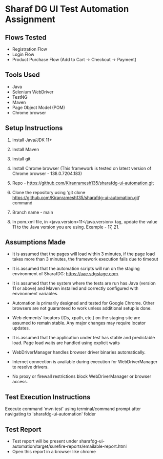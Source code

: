 # Sharaf DG UI Test Automation Assignment


## Flows Tested

- Registration Flow
- Login Flow
- Product Purchase Flow (Add to Cart → Checkout → Payment)


## Tools Used

- Java
- Selenium WebDriver
- TestNG
- Maven
- Page Object Model (POM)
- Chrome browser


## Setup Instructions

1. Install Java/JDK 11+

2. Install Maven

3. Install git

4. Install Chrome browser (This framework is tested on latest version of Chrome browser - 138.0.7204.183)

5. Repo - https://github.com/Kiranramesh135/sharafdg-ui-automation.git

6. Clone the repository using 'git clone https://github.com/Kiranramesh135/sharafdg-ui-automation.git' command

7. Branch name - main

8. In pom.xml file, in <java.version>11</java.version> tag, update the value 11 to the Java version you are using. Example - 17, 21.


## Assumptions Made

- It is assumed that the pages will load within 3 minutes, if the page load takes more than 3 minutes, the framework execution fails due to timeout

- It is assumed that the automation scripts will run on the staging environment of SharafDG: https://uae.sdgstage.com.

- It is assumed that the system where the tests are run has Java (version 11 or above) and Maven installed and correctly configured with environment variables.

- Automation is primarily designed and tested for Google Chrome. Other browsers are not guaranteed to work unless additional setup is done.

- Web elements' locators (IDs, xpath, etc.) on the staging site are assumed to remain stable. Any major changes may require locator updates.

- It is assumed that the application under test has stable and predictable load.
Page load waits are handled using explicit waits

- WebDriverManager handles browser driver binaries automatically.

- Internet connection is available during execution for WebDriverManager to resolve drivers.

- No proxy or firewall restrictions block WebDriverManager or browser access.


## Test Execution Instructions

Execute command 'mvn test' using terminal/command prompt after navigating to  'sharafdg-ui-automation' folder


## Test Report

- Test report will be present under sharafdg-ui-automation/target/surefire-reports/emailable-report.html
- Open this report in a browser like chrome